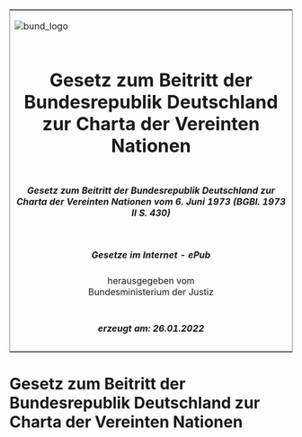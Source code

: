 <span id="DECKBLATT.html"></span>

<table border="0" frame="border" width="100%">

<tr valign="top">

<td align="left">

![bund\_logo](BfJ_2021_Web_de_de.gif)

</td>

<td align="right">

 

</td>

</tr>

<tr align="center" valign="middle">

<td colspan="2">

# Gesetz zum Beitritt der Bundesrepublik Deutschland zur Charta der Vereinten Nationen

</td>

</tr>

<tr align="center" valign="middle">

<td colspan="2">

##### Gesetz zum Beitritt der Bundesrepublik Deutschland zur Charta der Vereinten Nationen vom 6. Juni 1973 (BGBl. 1973 II S. 430)

</td>

</tr>

<tr align="center" valign="middle">

<td colspan="2">

  
  

##### Gesetze im Internet - ePub  
  
herausgegeben vom  
Bundesministerium der Justiz

</td>

</tr>

<tr align="center" valign="bottom">

<td colspan="2">

  
  

##### erzeugt am: 26.01.2022

</td>

</tr>

</table>

<span id="BJNR204300973.html"></span>

# Gesetz zum Beitritt der Bundesrepublik Deutschland zur Charta der Vereinten Nationen
